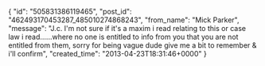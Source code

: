  {
   "id": "505831386119465",
   "post_id": "462493170453287_485010274868243",
   "from_name": "Mick Parker",
   "message": "J.c. I'm not sure if it's a maxim i read relating to this or case law i read......where no one is entitled to info from you that you are not entitled from them, sorry for being vague dude give me a bit to remember & i'll confirm",
   "created_time": "2013-04-23T18:31:46+0000"
 }
